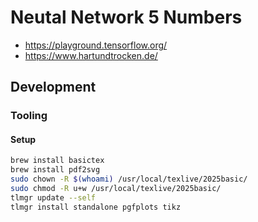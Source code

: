 # Neutal Network 5 Numbers

- https://playground.tensorflow.org/
- https://www.hartundtrocken.de/

## Development

### Tooling

#### Setup

```sh
brew install basictex
brew install pdf2svg
sudo chown -R $(whoami) /usr/local/texlive/2025basic/
sudo chmod -R u+w /usr/local/texlive/2025basic/
tlmgr update --self
tlmgr install standalone pgfplots tikz
```
